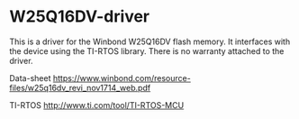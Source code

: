 # W25Q16DV-driver
This is a driver for the Winbond W25Q16DV flash memory. 
It interfaces with the device using the TI-RTOS library. 
There is no warranty attached to the driver. 

Data-sheet
https://www.winbond.com/resource-files/w25q16dv_revi_nov1714_web.pdf

TI-RTOS
http://www.ti.com/tool/TI-RTOS-MCU
